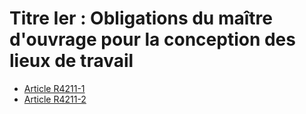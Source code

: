 # Titre Ier : Obligations du maître d'ouvrage pour la conception des lieux de travail 

* [Article R4211-1](./LEGIARTI000018532577.md)
* [Article R4211-2](./LEGIARTI000018532575.md)
